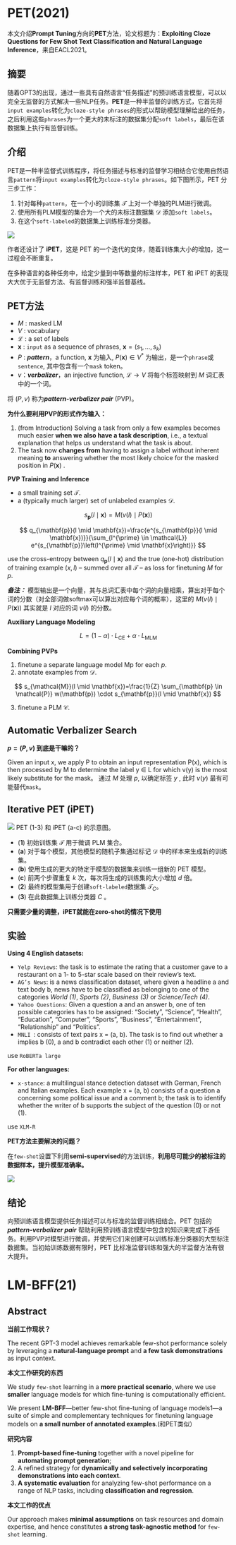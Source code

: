 # PET(2021)
本文介绍**Prompt Tuning**方向的**PET**方法，论文标题为：**Exploiting Cloze Questions for Few Shot Text Classification and Natural Language Inference**，来自EACL2021。
## 摘要
随着GPT3的出现，通过一些具有自然语言“任务描述”的预训练语言模型，可以以完全无监督的方式解决一些NLP任务。**PET**是一种半监督的训练方式，它首先将`input examples`转化为`cloze-style phrases`的形式以帮助模型理解给出的任务，之后利用这些`phrases`为一个更大的未标注的数据集分配`soft labels`，最后在该数据集上执行有监督训练。

## 介绍

 PET是一种半监督式训练程序，将任务描述与标准的监督学习相结合它使用自然语言`pattern`将`input examples`转化为`cloze-style phrases`。如下图所示，PET 分三步工作：
1. 针对每种`pattern`，在一个小的训练集 $\mathcal{T}$ 上对一个单独的PLM进行微调。
2. 使用所有PLM模型的集合为一个大的未标注数据集 $\mathcal{D}$ 添加`soft labels`。
3. 在这个`soft-labeled`的数据集上训练标准分类器。

![](https://github.com/toby-katakuri/Papers-Notes/blob/main/images/001_001.PNG)

作者还设计了 **iPET**，这是 PET 的一个迭代的变体，随着训练集大小的增加，这一过程会不断重复。

在多种语言的各种任务中，给定少量到中等数量的标注样本，PET 和 iPET 的表现大大优于无监督方法、有监督训练和强半监督基线。

## PET方法
- $M$ : masked LM
- $V$ : vocabulary
-  $\mathcal{L}$ : a set of labels
-  $\mathbf{x}$ : `input` as a sequence of phrases, $\mathbf{x}=\left(s_1,\ldots, s_k\right)$
- $P$ : ***pattern***，a function, $\mathbf{x}$ 为输入, $P(\mathbf{x}) \in V^*$ 为输出，是一个`phrase`或`sentence`, 其中包含有一个`mask` token。
- $v$：***verbalizer***，an injective function, $\mathcal{L} \rightarrow V$ 将每个标签映射到 $M$ 词汇表中的一个词。

将 $(P, v)$ 称为***pattern-verbalizer pair*** (PVP)。

**为什么要利用PVP的形式作为输入：**
1. (from Introduction) Solving a task from only a few examples becomes much easier **when we also have a task description**,
i.e., a textual explanation that helps us understand what the task is about.
2. The task now **changes from** having to assign a label without inherent meaning **to** answering whether the most likely choice for the masked position in $P(\mathbf{x})$ .
   

**PVP Training and Inference**
- a small training set $\mathcal{T}$.
- a (typically much larger) set of unlabeled examples $\mathcal{D}$.

$$
s_{\mathbf{p}}(l \mid \mathbf{x})=M(v(l) \mid P(\mathbf{x}))
$$

$$
q_{\mathbf{p}}(l \mid \mathbf{x})=\frac{e^{s_{\mathbf{p}}(l \mid \mathbf{x})}}{\sum_{l^{\prime} \in \mathcal{L}} e^{s_{\mathbf{p}}\left(l^{\prime} \mid \mathbf{x}\right)}}
$$

use the cross-entropy between $q_{\mathbf{p}}(l \mid \mathbf{x})$ and the true (one-hot) distribution of training example $(x, l)$ – summed over all $\mathcal{T}$ – as loss for finetuning $M$ for $p$.

***备注：*** 模型输出是一个向量，其与总词汇表中每个词的向量相乘，算出对于每个词的分数（对全部词做softmax可以算出对应每个词的概率），这里的 $M(v(l) \mid P(\mathbf{x}))$ 其实就是 $l$ 对应的词 $v(l)$ 的分数。

**Auxiliary Language Modeling**

$$
L=(1-\alpha) \cdot L_{\mathrm{CE}}+\alpha \cdot L_{\mathrm{MLM}}
$$

**Combining PVPs**
1.  finetune a separate language model Mp for each $p$.
2. annotate examples from $\mathcal{D}$.

$$
s_{\mathcal{M}}(l \mid \mathbf{x})=\frac{1}{Z} \sum_{\mathbf{p} \in \mathcal{P}} w(\mathbf{p}) \cdot s_{\mathbf{p}}(l \mid \mathbf{x})
$$

3.  finetune a PLM $\mathcal{C}$.

## Automatic Verbalizer Search
**$p=(P, v)$ 到底是干嘛的？**

Given an input x, we apply P to obtain an input representation P(x), which is then processed by M to determine the label y ∈ L for which v(y) is the most likely substitute for the mask。 通过 $M$ 处理 $p$, 以确定标签 $y$ , 此时 $v(y)$ 最有可能替代`mask`。


## Iterative PET (iPET)
![](https://github.com/toby-katakuri/Papers-Notes/blob/main/images/001_002.PNG)
PET (1-3) 和 iPET (a-c) 的示意图。
-  (**1**) 初始训练集 $\mathcal{T}$ 用于微调 PLM 集合。 
- (**a**) 对于每个模型，其他模型的随机子集通过标记 $\mathcal{D}$ 中的样本来生成新的训练集。 
- (**b**) 使用生成的更大的特定于模型的数据集来训练一组新的 PET 模型。 
- (**c**) 前两个步骤重复 $k$ 次，每次将生成的训练集的大小增加 $d$ 倍。
-  (**2**) 最终的模型集用于创建`soft-labeled`数据集 $\mathcal{T}_C$。
-  (**3**) 在此数据集上训练分类器 $C$ 。

**只需要少量的调整，iPET就能在zero-shot的情况下使用**

## 实验
**Using 4 English datasets:**
- `Yelp Reviews`: the task is to estimate the rating that a customer gave to a restaurant on a 1- to 5-star scale based on their review’s text.
- `AG’s News`: is a news classification dataset, where given a headline a and text body b, news have to be classified as belonging to one of the categories *World (1)*, *Sports (2)*, *Business (3)* or *Science/Tech (4)*.
- `Yahoo Questions`: Given a question a and an answer b, one of ten possible categories has to be assigned: “Society”, “Science”, “Health”, “Education”, “Computer”, “Sports”, “Business”, “Entertainment”, “Relationship” and “Politics”.
- `MNLI `: consists of text pairs x = (a, b). The task is to find out whether a implies b (0), a and b contradict each other (1) or neither (2).

use `RoBERTa large`

**For other languages:**
- `x-stance`: a multilingual stance detection  dataset with German, French and Italian examples.  Each example x = (a, b) consists of a question  a concerning some political issue and a comment  b; the task is to identify whether the writer of b supports the subject of the question (0) or not (1).

use `XLM-R`

**PET方法主要解决的问题？**

在`few-shot`设置下利用**semi-supervised**的方法训练，**利用尽可能少的被标注的数据样本，提升模型准确率。**

![](https://github.com/toby-katakuri/Papers-Notes/blob/main/images/001_003.PNG)

## 结论
向预训练语言模型提供任务描述可以与标准的监督训练相结合。PET 包括的***pattern-verbalizer pair*** 帮助利用预训练语言模型中包含的知识来完成下游任务。利用PVP对模型进行微调，并使用它们来创建可以训练标准分类器的大型标注数据集。当初始训练数据有限时，PET 比标准监督训练和强大的半监督方法有很大提升。

# LM-BFF(21)
## Abstract
**当前工作现状？**

The recent GPT-3 model achieves remarkable few-shot performance solely by leveraging a **natural-language prompt** and **a few task demonstrations** as input context.

**本文工作研究的东西**

We study `few-shot` learning in a **more practical scenario**, where we use **smaller** language models for which fine-tuning is computationally efficient.

We present **LM-BFF**—better few-shot fine-tuning of language models1—a suite of simple and complementary techniques for finetuning language models on **a small number of annotated examples**.(和PET类似）

**研究内容**
1. **Prompt-based fine-tuning** together with a novel pipeline for **automating prompt generation**;
2. A refined strategy for **dynamically and selectively incorporating demonstrations into each context**.
3. **A systematic evaluation** for analyzing few-shot performance on a range of NLP tasks, including **classification and regression**.

**本文工作的优点**

Our approach makes **minimal assumptions** on task resources and domain expertise, and hence constitutes **a strong task-agnostic method** for `few-shot` learning.



